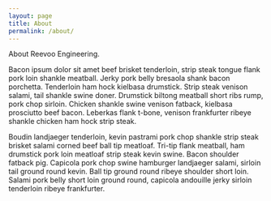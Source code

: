 ```yaml
---
layout: page
title: About
permalink: /about/
---
```


About Reevoo Engineering.

Bacon ipsum dolor sit amet beef brisket tenderloin, strip steak tongue flank pork loin shankle meatball. Jerky pork belly bresaola shank bacon porchetta. Tenderloin ham hock kielbasa drumstick. Strip steak venison salami, tail shankle swine doner. Drumstick biltong meatball short ribs rump, pork chop sirloin. Chicken shankle swine venison fatback, kielbasa prosciutto beef bacon. Leberkas flank t-bone, venison frankfurter ribeye shankle chicken ham hock strip steak.

Boudin landjaeger tenderloin, kevin pastrami pork chop shankle strip steak brisket salami corned beef ball tip meatloaf. Tri-tip flank meatball, ham drumstick pork loin meatloaf strip steak kevin swine. Bacon shoulder fatback pig. Capicola pork chop swine hamburger landjaeger salami, sirloin tail ground round kevin. Ball tip ground round ribeye shoulder short loin. Salami pork belly short loin ground round, capicola andouille jerky sirloin tenderloin ribeye frankfurter.
